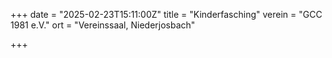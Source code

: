 +++
date = "2025-02-23T15:11:00Z"
title = "Kinderfasching"
verein = "GCC 1981 e.V."
ort = "Vereinssaal, Niederjosbach"

+++
